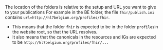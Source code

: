 The location of the folders is relative to the setup and URL you want to give to your publications
For example in the BE folder, the file `fhir/publish.ini` contains `url=http://hl7belgium.org/profiles/fhir`.
* This means that the folder `fhir` is expected to be in the folder `profiles`in the website root, so that the URL resolves.
* It also means that the canonicals in the resources and IGs are expected to be `http://hl7belgium.org/profiles/fhir/...`

